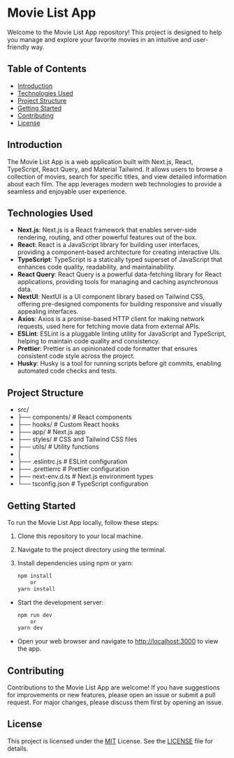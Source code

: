 # Movie List App

Welcome to the Movie List App repository! This project is designed to help you manage and explore your favorite movies in an intuitive and user-friendly way.

## Table of Contents

- [Introduction](#introduction)
- [Technologies Used](#technologies-used)
- [Project Structure](#project-structure)
- [Getting Started](#getting-started)
- [Contributing](#contributing)
- [License](#license)

## Introduction

The Movie List App is a web application built with Next.js, React, TypeScript, React Query, and Material Tailwind. It allows users to browse a collection of movies, search for specific titles, and view detailed information about each film. The app leverages modern web technologies to provide a seamless and enjoyable user experience.

## Technologies Used

- **Next.js**: Next.js is a React framework that enables server-side rendering, routing, and other powerful features out of the box.
- **React**: React is a JavaScript library for building user interfaces, providing a component-based architecture for creating interactive UIs.
- **TypeScript**: TypeScript is a statically typed superset of JavaScript that enhances code quality, readability, and maintainability.
- **React Query**: React Query is a powerful data-fetching library for React applications, providing tools for managing and caching asynchronous data.
- **NextUI**: NextUI is a UI component library based on Tailwind CSS, offering pre-designed components for building responsive and visually appealing interfaces.
- **Axios**: Axios is a promise-based HTTP client for making network requests, used here for fetching movie data from external APIs.
- **ESLint**: ESLint is a pluggable linting utility for JavaScript and TypeScript, helping to maintain code quality and consistency.
- **Prettier**: Prettier is an opinionated code formatter that ensures consistent code style across the project.
- **Husky**: Husky is a tool for running scripts before git commits, enabling automated code checks and tests.

## Project Structure

- src/
- ├── components/ # React components
- ├── hooks/ # Custom React hooks
- ├── app/ # Next.js app
- ├── styles/ # CSS and Tailwind CSS files
- ├── utils/ # Utility functions
- │
- ├── .eslintrc.js # ESLint configuration
- ├── .prettierrc # Prettier configuration
- ├── next-env.d.ts # Next.js environment types
- └── tsconfig.json # TypeScript configuration


## Getting Started

To run the Movie List App locally, follow these steps:

1. Clone this repository to your local machine.
2. Navigate to the project directory using the terminal.
3. Install dependencies using npm or yarn:

   ```bash
   npm install
       or
   yarn install
   ```
- Start the development server:

   ```bash
   npm run dev
       or
   yarn dev
   ```
- Open your web browser and navigate to [http://localhost:3000](http://localhost:3000)  to view the app.

## Contributing

Contributions to the Movie List App are welcome! If you have suggestions for improvements or new features, please open an issue or submit a pull request. For major changes, please discuss them first by opening an issue.

## License

This project is licensed under the [MIT](./MIT) License. See the [LICENSE](./LICENSE) file for details.




    
